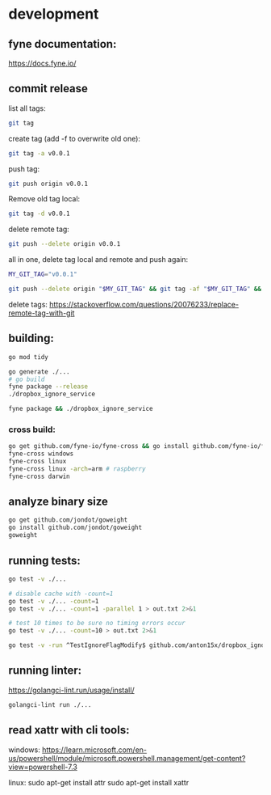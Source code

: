 # development

## fyne documentation:
https://docs.fyne.io/

## commit release
list all tags:
```bash
git tag
```

create tag (add -f to overwrite old one):
```bash
git tag -a v0.0.1
```

push tag:
```bash
git push origin v0.0.1
```

Remove old tag local:
```bash
git tag -d v0.0.1
```

delete remote tag:
```bash
git push --delete origin v0.0.1
```

all in one, delete tag local and remote and push again:
```bash
MY_GIT_TAG="v0.0.1"

git push --delete origin "$MY_GIT_TAG" && git tag -af "$MY_GIT_TAG" && git push origin "$MY_GIT_TAG" && echo "successfully deleted tag $MY_GIT_TAG"
```


delete tags: https://stackoverflow.com/questions/20076233/replace-remote-tag-with-git

## building:
```bash
go mod tidy

go generate ./...
# go build
fyne package --release
./dropbox_ignore_service

fyne package && ./dropbox_ignore_service
```

### cross build:
```bash
go get github.com/fyne-io/fyne-cross && go install github.com/fyne-io/fyne-cross
fyne-cross windows
fyne-cross linux
fyne-cross linux -arch=arm # raspberry
fyne-cross darwin
```

## analyze binary size
```bash
go get github.com/jondot/goweight
go install github.com/jondot/goweight
goweight
```

## running tests:
```bash
go test -v ./...

# disable cache with -count=1
go test -v ./... -count=1
go test -v ./... -count=1 -parallel 1 > out.txt 2>&1

# test 10 times to be sure no timing errors occur
go test -v ./... -count=10 > out.txt 2>&1

go test -v -run ^TestIgnoreFlagModify$ github.com/anton15x/dropbox_ignore_service
```

## running linter:
https://golangci-lint.run/usage/install/
```bash
golangci-lint run ./...
```

## read xattr with cli tools:
windows:
https://learn.microsoft.com/en-us/powershell/module/microsoft.powershell.management/get-content?view=powershell-7.3

linux:
sudo apt-get install attr
sudo apt-get install xattr
